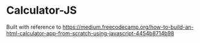 # Calculator-JS
Built with reference to https://medium.freecodecamp.org/how-to-build-an-html-calculator-app-from-scratch-using-javascript-4454b8714b98
